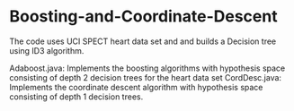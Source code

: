 # Boosting-and-Coordinate-Descent

The code uses UCI SPECT heart data set and and builds a Decision tree using ID3 algorithm.

Adaboost.java: Implements the boosting algorithms with hypothesis space consisting of depth 2 decision trees for the heart data set
CordDesc.java: Implements the coordinate descent algorithm with hypothesis space consisting of depth 1 decision trees.

